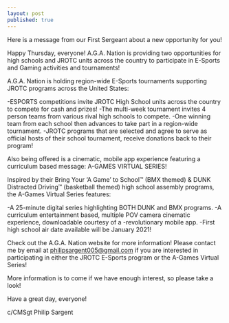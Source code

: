 ```yaml
---
layout: post
published: true
---
```

Here is a message from our First Sergeant about a new opportunity for you! 

Happy Thursday, everyone!
A.G.A. Nation is providing two opportunities for high schools and JROTC units across the country to participate in E-Sports and Gaming activities and tournaments!

A.G.A. Nation is holding region-wide E-Sports tournaments supporting JROTC programs across the United States:

-ESPORTS competitions invite JROTC High School units across the country to compete for cash and prizes!
-The multi-week tournament invites 4 person teams from various rival high schools to compete.
-One winning team from each school then advances to take part in a region-wide tournament.
-JROTC programs that are selected and agree to serve as official hosts of their school tournament, receive donations back to their program!

Also being offered is a cinematic, mobile app experience featuring a curriculum based message: A-GAMES VIRTUAL SERIES!

Inspired by their Bring Your ‘A Game’ to School™ (BMX themed) & DUNK Distracted Driving™ (basketball themed) high school assembly programs, the A-Games Virtual Series features:

-A 25-minute digital series highlighting BOTH DUNK and BMX programs.
-A curriculum entertainment based, multiple POV camera cinematic experience, downloadable courtesy of a -revolutionary mobile app.
-First high school air date available will be January 2021!

Check out the A.G.A. Nation website for more information! Please contact me by email at philipsargent005@gmail.com if you are interested in participating in either the JROTC E-Sports program or the A-Games Virtual Series!

More information is to come if we have enough interest, so please take a look!

Have a great day, everyone!

c/CMSgt Philip Sargent
